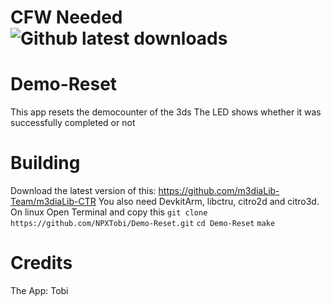 # CFW Needed ![Github latest downloads](https://img.shields.io/github/downloads/NPXTobi/Demo-Reset/total.svg?style=for-the-badge)
# Demo-Reset
This app resets the democounter of the 3ds
The LED shows whether it was successfully completed or not


# Building
Download the latest version of this: https://github.com/m3diaLib-Team/m3diaLib-CTR
You also need DevkitArm, libctru, citro2d and citro3d.
On linux Open Terminal and copy this
`git clone https://github.com/NPXTobi/Demo-Reset.git`
`cd Demo-Reset`
`make`
# Credits
The App: Tobi
